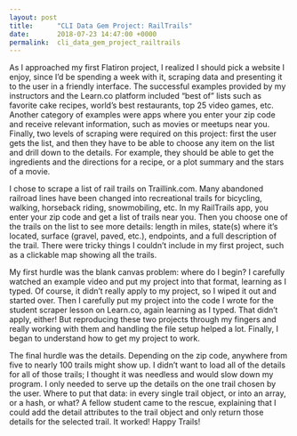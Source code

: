 ```yaml
---
layout: post
title:      "CLI Data Gem Project: RailTrails"
date:       2018-07-23 14:47:00 +0000
permalink:  cli_data_gem_project_railtrails
---
```



As I approached my first Flatiron project, I realized I should pick a website I enjoy, since I’d be spending a week with it, scraping data and presenting it to the user in a friendly interface. The successful examples provided by my instructors and the Learn.co platform included “best of” lists such as favorite cake recipes, world’s best restaurants, top 25 video games, etc. Another category of examples were apps where you enter your zip code and receive relevant information, such as movies or meetups near you. Finally, two levels of scraping were required on this project: first the user gets the list, and then they have to be able to choose any item on the list and drill down to the details. For example, they should be able to get the ingredients and the directions for a recipe, or a plot summary and the stars of a movie.
 
I chose to scrape a list of rail trails on Traillink.com. Many abandoned railroad lines have been changed into recreational trails for bicycling, walking, horseback riding, snowmobiling, etc. In my RailTrails app, you enter your zip code and get a list of trails near you. Then you choose one of the trails on the list to see more details: length in miles, state(s) where it’s located, surface (gravel, paved, etc.), endpoints, and a full description of the trail. There were tricky things I couldn’t include in my first project, such as a clickable map showing all the trails.
 
My first hurdle was the blank canvas problem: where do I begin? I carefully watched an example video and put my project into that format, learning as I typed. Of course, it didn’t really apply to my project, so I wiped it out and started over. Then I carefully put my project into the code I wrote for the student scraper lesson on Learn.co, again learning as I typed. That didn’t apply, either! But reproducing these two projects through my fingers and really working with them and handling the file setup helped a lot. Finally, I began to understand how to get my project to work.
 
The final hurdle was the details. Depending on the zip code, anywhere from five to nearly 100 trails might show up. I didn’t want to load all of the details for all of those trails; I thought it was needless and would slow down my program. I only needed to serve up the details on the one trail chosen by the user. Where to put that data: in every single trail object, or into an array, or a hash, or what? A fellow student came to the rescue, explaining that I could add the detail attributes to the trail object and only return those details for the selected trail. It worked! Happy Trails!



